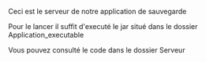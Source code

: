 Ceci est le serveur de notre application de sauvegarde

Pour le lancer il suffit d'executé le jar situé dans le dossier Application_executable

Vous pouvez consulté le code dans le dossier Serveur